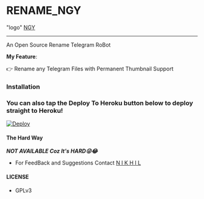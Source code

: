# RENAME_NGY

<p align="center">

"logo" [NGY](https://telegra.ph/file/e4a66645290b012ec1730.jpg)

---

An Open Source Rename Telegram RoBot

**My Feature**:

👉 Rename any Telegram Files with Permanent Thumbnail Support

### Installation

### You can also tap the Deploy To Heroku button below to deploy straight to Heroku!

[![Deploy](https://www.herokucdn.com/deploy/button.svg)](https://heroku.com/deploy?template=https://github.com/SHER321/RENAME_NGY)

#### The Hard Way

***NOT AVAILABLE Coz It's HARD😜😂***

- For FeedBack and Suggestions Contact [N I K H I L](https://telegram.dog/NGYNY)

#### LICENSE

- GPLv3
